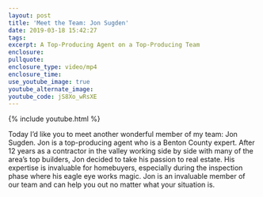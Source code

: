 ```yaml
---
layout: post
title: 'Meet the Team: Jon Sugden'
date: 2019-03-18 15:42:27
tags:
excerpt: A Top-Producing Agent on a Top-Producing Team
enclosure:
pullquote:
enclosure_type: video/mp4
enclosure_time:
use_youtube_image: true
youtube_alternate_image:
youtube_code: jS8Xo_wRsXE
---
```


{% include youtube.html %}

Today I’d like you to meet another wonderful member of my team: Jon Sugden. Jon is a top-producing agent who is a Benton County expert. After 12 years as a contractor in the valley working side by side with many of the area’s top builders, Jon decided to take his passion to real estate. His expertise is invaluable for homebuyers, especially during the inspection phase where his eagle eye works magic. Jon is an invaluable member of our team and can help you out no matter what your situation is.